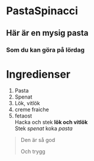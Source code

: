 # PastaSpinacci
## Här är en mysig pasta
### Som du kan göra på lördag
# Ingredienser
1. Pasta
2. Spenat
3. Lök, vitlök
4. creme fraiche
5. fetaost  
Hacka och stek **lök och vitlök**  
Stek *spenat* koka *pasta*  
  
>Den är så god
>
>Och trygg


